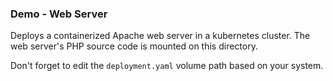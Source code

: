 ### Demo - Web Server
Deploys a containerized Apache web server in a kubernetes cluster. The web server's PHP source
code is mounted on this directory.

Don't forget to edit the `deployment.yaml` volume path based on your system.
